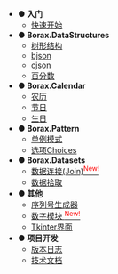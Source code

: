 - **● 入门**
  - [快速开始](quickstart)
- **● Borax.DataStructures**
  - [树形结构](guides/tree)
  - [bjson](guides/bjson)
  - [cjson](guides/cjson)
  - [百分数](guides/percentage)
- **● Borax.Calendar**
  - [农历](guides/lunardate)
  - [节日](guides/festival)
  - [生日](guides/birthday)
- **● Borax.Pattern**
  - [单例模式](guides/singleton)
  - [选项Choices](guides/choices)
- **● Borax.Datasets**
  - [数据连接(Join)<sup style="color:red">New!<sup>](guides/join)
  - [数据拾取](guides/fetch)
- **● 其他**
  - [序列号生成器](guides/serial_generator)
  - [数字模块 <sup style="color:red">New!<sup>](guides/numbers)
  - [Tkinter界面](guides/ui)
- **● 项目开发**
  - [版本日志](changelog)
  - [技术文档](develope/develope)